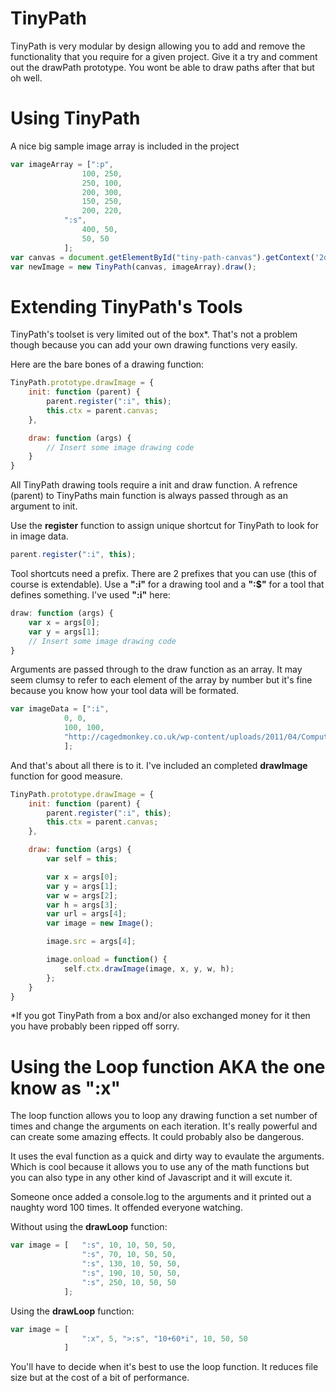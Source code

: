 TinyPath
========
TinyPath is very modular by design allowing you to add and remove the functionality that you require for a given project. Give it a try and comment out the drawPath prototype. You wont be able to draw paths after that but oh well.

Using TinyPath
==============
A nice big sample image array is included in the project
```javascript
var imageArray = [":p", 
    			100, 250, 
				250, 100,
				200, 300,
				150, 250,
				200, 220,
			":s",
    			400, 50,
				50, 50
            ];
var canvas = document.getElementById("tiny-path-canvas").getContext('2d');
var newImage = new TinyPath(canvas, imageArray).draw();
```

Extending TinyPath's Tools
=================
TinyPath's toolset is very limited out of the box*. That's not a problem though because you can add your own drawing functions very easily. 

Here are the bare bones of a drawing function:

```javascript
TinyPath.prototype.drawImage = {
    init: function (parent) {
		parent.register(":i", this);
		this.ctx = parent.canvas;
	},

	draw: function (args) {
        // Insert some image drawing code
	}
}
```
All TinyPath drawing tools require a init and draw function. A refrence (parent) to TinyPaths main function is always passed through as an argument to init.

Use the **register** function to assign unique shortcut for TinyPath to look for in image data. 

```javascript
parent.register(":i", this);
```

Tool shortcuts need a prefix. There are 2 prefixes that you can use (this of course is extendable). Use a **":i"** for a drawing tool and a **":$"** for a tool that defines something. I've used **":i"** here:

```javascript
draw: function (args) {
    var x = args[0];
    var y = args[1];
    // Insert some image drawing code
}
```

Arguments are passed through to the draw function as an array. It may seem clumsy to refer to each element of the array by number but it's fine because you know how your tool data will be formated.

```javascript
var imageData = [":i",
            0, 0,
        	100, 100,
	        "http://cagedmonkey.co.uk/wp-content/uploads/2011/04/ComputerMan.png"
            ];
```
And that's about all there is to it. I've included an completed **drawImage** function for good measure.

```javascript
TinyPath.prototype.drawImage = {
    init: function (parent) {
		parent.register(":i", this);
		this.ctx = parent.canvas;
	},

	draw: function (args) {
		var self = this;

		var x = args[0];
		var y = args[1];
		var w = args[2];
		var h = args[3];
		var url = args[4];
		var image = new Image();

		image.src = args[4];

		image.onload = function() {
			self.ctx.drawImage(image, x, y, w, h);
		};
	}
}
```
*If you got TinyPath from a box and/or also exchanged money for it then you have probably been ripped off sorry.

Using the Loop function AKA the one know as ":x"
=================
The loop function allows you to loop any drawing function a set number of times and change the arguments on each iteration. It's really powerful and can create some amazing effects. It could probably also be dangerous. 

It uses the eval function as a quick and dirty way to evaulate the arguments. Which is cool because it allows you to use any of the math functions but you can also type in any other kind of Javascript and it will excute it.

Someone once added a console.log to the arguments and it printed out a naughty word 100 times. It offended everyone watching.

Without using the **drawLoop** function:
```Javascript
var image = [	":s", 10, 10, 50, 50, 
				":s", 70, 10, 50, 50, 
				":s", 130, 10, 50, 50,
				":s", 190, 10, 50, 50,
				":s", 250, 10, 50, 50
			];
```

Using the **drawLoop** function:
```Javascript
var image = [	
				":x", 5, ">:s", "10+60*i", 10, 50, 50
			]
```
You'll have to decide when it's best to use the loop function. It reduces file size but at the cost of a bit of performance.